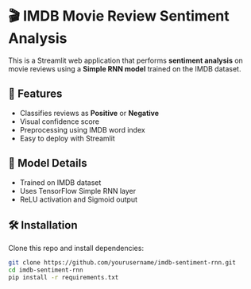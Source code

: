 # 🎬 IMDB Movie Review Sentiment Analysis

This is a Streamlit web application that performs **sentiment analysis** on movie reviews using a **Simple RNN model** trained on the IMDB dataset.

## 🚀 Features

- Classifies reviews as **Positive** or **Negative**
- Visual confidence score
- Preprocessing using IMDB word index
- Easy to deploy with Streamlit

## 🧠 Model Details

- Trained on IMDB dataset
- Uses TensorFlow Simple RNN layer
- ReLU activation and Sigmoid output

## 🛠️ Installation

Clone this repo and install dependencies:

```bash
git clone https://github.com/yourusername/imdb-sentiment-rnn.git
cd imdb-sentiment-rnn
pip install -r requirements.txt
